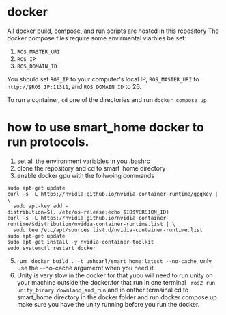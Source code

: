 # docker
All docker build, compose, and run scripts are hosted in this repository
The docker compose files require some envirmental viarbles be set:
1. `ROS_MASTER_URI`
1. `ROS_IP`
1. `ROS_DOMAIN_ID`

You should set `ROS_IP` to your computer's local IP, `ROS_MASTER_URI` to `http://$ROS_IP:11311`, and `ROS_DOMAIN_ID` to 26.

To run a container, `cd` one of the directories and run `docker compose up`

# how to use smart_home docker to run protocols.

1) set all the environment variables in you .bashrc
2) clone the repository and cd to smart_home directory
3) enable docker gpu with the follwoing commands 

```
sudo apt-get update
curl -s -L https://nvidia.github.io/nvidia-container-runtime/gpgkey | \
  sudo apt-key add -
distribution=$(. /etc/os-release;echo $ID$VERSION_ID)
curl -s -L https://nvidia.github.io/nvidia-container-runtime/$distribution/nvidia-container-runtime.list | \
  sudo tee /etc/apt/sources.list.d/nvidia-container-runtime.list
sudo apt-get update
sudo apt-get install -y nvidia-container-toolkit
sudo systemctl restart docker 
```

5) run ``` docker build . -t unhcarl/smart_home:latest --no-cache```, only use the --no-cache argumernt when you need it.
7) Unity is very slow in the docker for that yuou will need to run unity on your machine outside the docker.for that run in one terminal ``` ros2 run unity_binary downlaod_and_run``` and in onther termainal cd to smart_home directory in the docker folder and run docker compose up. make sure you have the unity running before you run the docker.



